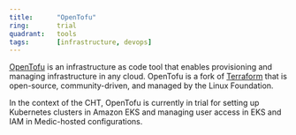 ```yaml
---
title:      "OpenTofu"
ring:       trial
quadrant:   tools
tags:       [infrastructure, devops]
---
```

 
[OpenTofu](https://opentofu.org/) is an infrastructure as code tool that enables provisioning and managing infrastructure in any cloud. OpenTofu is a fork of [Terraform](https://www.terraform.io/) that is open-source, community-driven, and managed by the Linux Foundation.

In the context of the CHT, OpenTofu is currently in trial for setting up Kubernetes clusters in Amazon EKS and managing user access in EKS and IAM in Medic-hosted configurations.